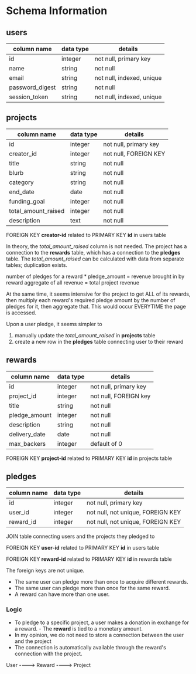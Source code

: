 # Schema Information

## users

| column name     | data type | details                   |
|-----------------|-----------|---------------------------|
| id              | integer   | not null, primary key     |
| name            | string    | not null                  |
| email           | string    | not null, indexed, unique |
| password_digest | string    | not null                  |
| session_token   | string    | not null, indexed, unique |

## projects

| column name         | data type | details               |
|---------------------|-----------|-----------------------|
| id                  | integer   | not null, primary key |
| creator_id          | integer   | not null, FOREIGN KEY |
| title               | string    | not null              |
| blurb               | string    | not null              |
| category            | string    | not null              |
| end_date            | date      | not null              |
| funding_goal        | integer   | not null              |
| total_amount_raised | integer   | not null              |
| description         | text      | not null              |

FOREIGN KEY **creator-id** related to PRIMARY KEY **id** in users table

In theory, the *total_amount_raised* column is not needed.
The project has a connection to the **rewards** table,
which has a connection to the **pledges** table. The
*total_amount_raised* can be calculated with data from
separate tables; duplication exists.

number of pledges for a reward * pledge_amount = revenue brought in by reward
aggregate of all revenue = total project revenue

At the same time, it seems intensive for the project to get ALL
of its rewards, then multiply each reward's required pledge amount by
the number of pledges for it, then aggregate that. This would occur
EVERYTIME the page is accessed.

Upon a user pledge, it seems simpler to
1) manually update the *total_amount_raised* in **projects** table
2) create a new row in the **pledges** table connecting user to their reward

## rewards

| column name   | data type | details               |
|---------------|-----------|-----------------------|
| id            | integer   | not null, primary key |
| project_id    | integer   | not null, FOREIGN key |
| title         | string    | not null              |
| pledge_amount | integer   | not null              |
| description   | string    | not null              |
| delivery_date | date      | not null              |
| max_backers   | integer   | default of 0          |

FOREIGN KEY **project-id** related to PRIMARY KEY **id** in projects table

## pledges

| column name | data type | details                           |
|-------------|-----------|-----------------------------------|
| id          | integer   | not null, primary key             |
| user_id     | integer   | not null, not unique, FOREIGN KEY |
| reward_id   | integer   | not null, not unique, FOREIGN KEY |

JOIN table connecting users and the projects they pledged to

FOREIGN KEY **user-id** related to PRIMARY KEY **id** in users table

FOREIGN KEY **reward-id** related to PRIMARY KEY **id** in rewards table

The foreign keys are not unique.
- The same user can pledge more than once to acquire different rewards.
- The same user can pledge more than once for the same reward.
- A reward can have more than one user.

### Logic

- To pledge to a specific project, a user makes a donation in exchange for a reward. - The **reward** is tied to a monetary amount.
- In my opinion, we do not need to store a connection between the user and the project
- The connection is automatically available through the reward's connection with the project.

User ---->  Reward ----> Project
